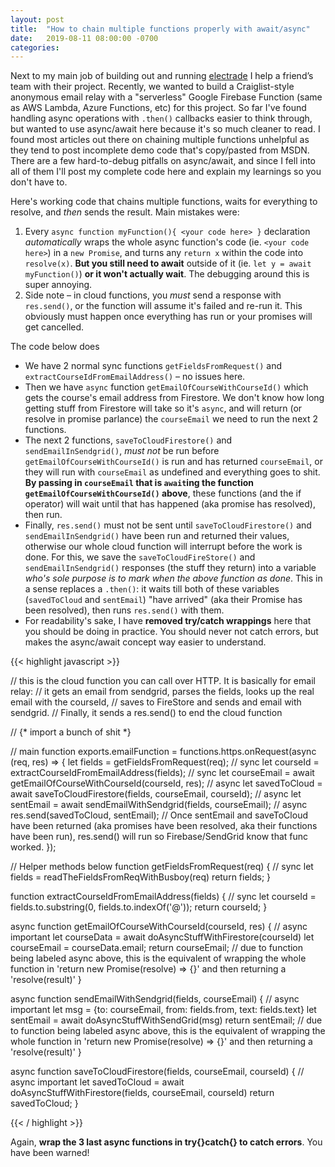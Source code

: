 ```yaml
---
layout: post
title:  "How to chain multiple functions properly with await/async"
date:   2019-08-11 08:00:00 -0700
categories: 
---
```


Next to my main job of building out and running [electrade](https://www.electrade.app) I help a friend’s team with their project. Recently, we wanted to build a Craiglist-style anonymous email relay with a "serverless" Google Firebase Function (same as AWS Lambda, Azure Functions, etc) for this project. So far I've found handling async operations with `.then()` callbacks easier to think through, but wanted to use async/await here because it's so much cleaner to read. I found most articles out there on chaining multiple functions unhelpful as they tend to post incomplete demo code that's copy/pasted from MSDN. There are a few hard-to-debug pitfalls on async/await, and since I fell into all of them I'll post my complete code here and explain my learnings so you don't have to. 

Here's working code that chains multiple functions, waits for everything to resolve, and _then_ sends the result. Main mistakes were:

1. Every `async function myFunction(){ <your code here> }` declaration _automatically_ wraps the whole async function's code (ie. `<your code here>`) in a `new Promise`, and turns any `return x` within the code into `resolve(x)`. **But you still need to await** outside of it (ie. `let y = await myFunction()`) **or it won't actually wait**. The debugging around this is super annoying.
2. Side note – in cloud functions, you _must_ send a response with `res.send()`, or the function will assume it's failed and re-run it. This obviously must happen once everything has run or your promises will get cancelled.

The code below does 

* We have 2 normal sync functions `getFieldsFromRequest()` and `extractCourseIdFromEmailAddress()` – no issues here.
* Then we have `async` function `getEmailOfCourseWithCourseId()` which gets the course's email address from Firestore. We don't know how long getting stuff from Firestore will take so it's `async`, and will return (or resolve in promise parlance) the `courseEmail` we need to run the next 2 functions. 
* The next 2 functions, `saveToCloudFirestore()` and `sendEmailInSendgrid()`, _must not_ be run before `getEmailOfCourseWithCourseId()` is run and has returned `courseEmail`, or they will run with `courseEmail` as undefined and everything goes to shit. **By passing in `courseEmail` that is `await`ing the function `getEmailOfCourseWithCourseId()` above**, these functions (and the if operator) will wait until that has happened (aka promise has resolved), then run.
* Finally, `res.send()` must not be sent until `saveToCloudFirestore()` and `sendEmailInSendgrid()` have been run and returned their values, otherwise our whole cloud function will interrupt before the work is done. For this, we save the `saveToCloudFireStore()` and `sendEmailInSendgrid()` responses (the stuff they return) into a variable _who's sole purpose is to mark when the above function as done_. This in a sense replaces a `.then()`: it waits till both of these variables (`savedToCloud` and `sentEmail`) "have arrived" (aka their Promise has been resolved), then runs `res.send()` with them.
* For readability's sake, I have **removed try/catch wrappings** here that you should be doing in practice. You should never not catch errors, but makes the async/await concept way easier to understand.

{{< highlight javascript >}}

// this is the cloud function you can call over HTTP. It is basically for email relay:
// it gets an email from sendgrid, parses the fields, looks up the real email with the courseId,
// saves to FireStore and sends and email with sendgrid.
// Finally, it sends a res.send() to end the cloud function

// {* import a bunch of shit *}

// main function
exports.emailFunction = functions.https.onRequest(async (req, res) => {
  let fields = getFieldsFromRequest(req); // sync
  let courseId = extractCourseIdFromEmailAddress(fields); // sync
  let courseEmail = await getEmailOfCourseWithCourseId(courseId, res); // async
  let savedToCloud = await saveToCloudFirestore(fields, courseEmail, courseId); // async
  let sentEmail = await sendEmailWithSendgrid(fields, courseEmail);  // async
  res.send(savedToCloud, sentEmail); // Once sentEmail and saveToCloud have been returned (aka promises have been resolved, aka their functions have been run), res.send() will run so Firebase/SendGrid know that func worked. 
});

// Helper methods below
function getFieldsFromRequest(req) { // sync
    let fields = readTheFieldsFromReqWithBusboy(req)
    return fields;
}

function extractCourseIdFromEmailAddress(fields) { // sync
    let courseId = fields.to.substring(0, fields.to.indexOf('@'));
    return courseId;
}

async function getEmailOfCourseWithCourseId(courseId, res) { // async important
    let courseData = await doAsyncStuffWithFirestore(courseId)
    let courseEmail = courseData.email;
    return courseEmail; // due to function being labeled async above, this is the equivalent of wrapping the whole function in 'return new Promise(resolve) => {}' and then returning a 'resolve(result)'
}

async function sendEmailWithSendgrid(fields, courseEmail) { // async important
    let msg = {to: courseEmail, from: fields.from, text: fields.text}
    let sentEmail = await doAsyncStuffWithSendGrid(msg)
    return sentEmail; // due to function being labeled async above, this is the equivalent of wrapping the whole function in 'return new Promise(resolve) => {}' and then returning a 'resolve(result)'
}

async function saveToCloudFirestore(fields, courseEmail, courseId) { // async important
    let savedToCloud = await doAsyncStuffWithFirestore(fields, courseEmail, courseId)
    return savedToCloud;
}


{{< / highlight >}}


Again, **wrap the 3 last async functions in try{}catch{} to catch errors**. You have been warned!